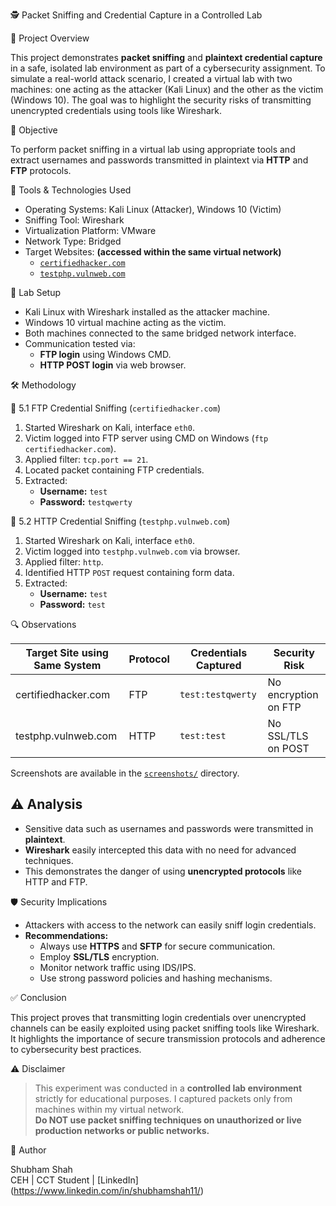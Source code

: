 🕵️ Packet Sniffing and Credential Capture in a Controlled Lab

📘 Project Overview

This project demonstrates **packet sniffing** and **plaintext credential capture** in a safe, isolated lab environment as part of a cybersecurity assignment. To simulate a real-world attack scenario, I created a virtual lab with two machines: one acting as the attacker (Kali Linux) and the other as the victim (Windows 10). The goal was to highlight the security risks of transmitting unencrypted credentials using tools like Wireshark.

🎯 Objective

To perform packet sniffing in a virtual lab using appropriate tools and extract usernames and passwords transmitted in plaintext via **HTTP** and **FTP** protocols.

🧰 Tools & Technologies Used

- Operating Systems: Kali Linux (Attacker), Windows 10 (Victim)
- Sniffing Tool: Wireshark
- Virtualization Platform: VMware
- Network Type: Bridged
- Target Websites: **(accessed within the same virtual network)**
  - [`certifiedhacker.com`](http://certifiedhacker.com)
  - [`testphp.vulnweb.com`](http://testphp.vulnweb.com)

🧪 Lab Setup

- Kali Linux with Wireshark installed as the attacker machine.
- Windows 10 virtual machine acting as the victim.
- Both machines connected to the same bridged network interface.
- Communication tested via:
  - **FTP login** using Windows CMD.
  - **HTTP POST login** via web browser.

🛠️ Methodology

🔹 5.1 FTP Credential Sniffing (`certifiedhacker.com`)
1. Started Wireshark on Kali, interface `eth0`.
2. Victim logged into FTP server using CMD on Windows (`ftp certifiedhacker.com`).
3. Applied filter: `tcp.port == 21`.
4. Located packet containing FTP credentials.
5. Extracted:
   - **Username:** `test`
   - **Password:** `testqwerty`

🔹 5.2 HTTP Credential Sniffing (`testphp.vulnweb.com`)
1. Started Wireshark on Kali, interface `eth0`.
2. Victim logged into `testphp.vulnweb.com` via browser.
3. Applied filter: `http`.
4. Identified HTTP `POST` request containing form data.
5. Extracted:
   - **Username:** `test`
   - **Password:** `test`

🔍 Observations

| Target Site using Same System              | Protocol | Credentials Captured         | Security Risk         |
|--------------------------------------------|----------|-------------------------------|------------------------|
| certifiedhacker.com                        | FTP      | `test:testqwerty`             | No encryption on FTP   |
| testphp.vulnweb.com                        | HTTP     | `test:test`                   | No SSL/TLS on POST     |

Screenshots are available in the [`screenshots/`](./Screenshots) directory.

## ⚠️ Analysis

- Sensitive data such as usernames and passwords were transmitted in **plaintext**.
- **Wireshark** easily intercepted this data with no need for advanced techniques.
- This demonstrates the danger of using **unencrypted protocols** like HTTP and FTP.

🛡️ Security Implications

- Attackers with access to the network can easily sniff login credentials.
- **Recommendations:**
  - Always use **HTTPS** and **SFTP** for secure communication.
  - Employ **SSL/TLS** encryption.
  - Monitor network traffic using IDS/IPS.
  - Use strong password policies and hashing mechanisms.

✅ Conclusion

This project proves that transmitting login credentials over unencrypted channels can be easily exploited using packet sniffing tools like Wireshark. It highlights the importance of secure transmission protocols and adherence to cybersecurity best practices.

⚠️ Disclaimer

> This experiment was conducted in a **controlled lab environment** strictly for educational purposes. I captured packets only from machines within my virtual network.  
> **Do NOT use packet sniffing techniques on unauthorized or live production networks or public networks.**

📧 Author

Shubham Shah  
CEH | CCT Student | [LinkedIn] (https://www.linkedin.com/in/shubhamshah11/)
